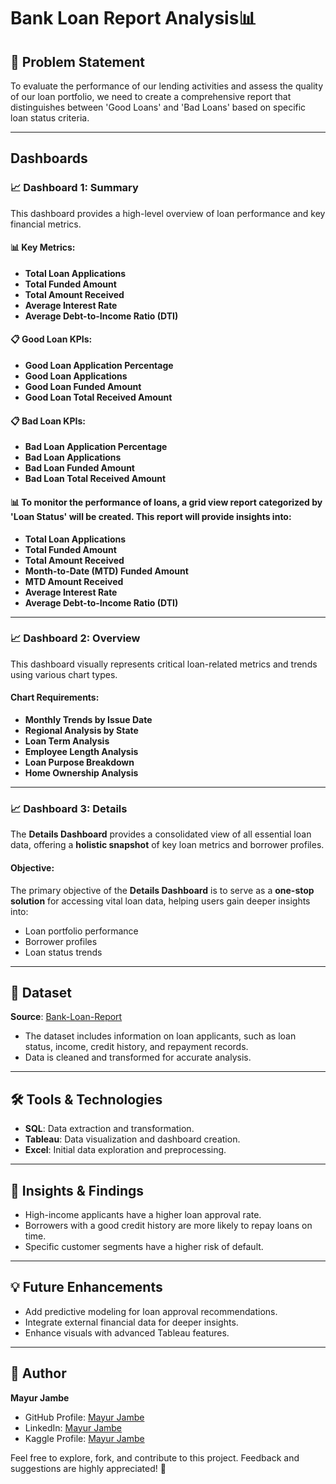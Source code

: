 # Bank Loan Report Analysis📊

## 🌟 Problem Statement
To evaluate the performance of our lending activities and assess the quality of our loan portfolio, we need to create a comprehensive report that distinguishes between 'Good Loans' and 'Bad Loans' based on specific loan status criteria.

---

## Dashboards

### 📈 Dashboard 1: Summary
This dashboard provides a high-level overview of loan performance and key financial metrics.

#### 📊 Key Metrics:
- **Total Loan Applications**
- **Total Funded Amount**
- **Total Amount Received**
- **Average Interest Rate**
- **Average Debt-to-Income Ratio (DTI)**

#### 📋 Good Loan KPIs:
- **Good Loan Application Percentage**
- **Good Loan Applications**
- **Good Loan Funded Amount**
- **Good Loan Total Received Amount**

#### 📋 Bad Loan KPIs:
- **Bad Loan Application Percentage**
- **Bad Loan Applications**
- **Bad Loan Funded Amount**
- **Bad Loan Total Received Amount**

#### 📊 To monitor the performance of loans, a **grid view report** categorized by 'Loan Status' will be created. This report will provide insights into:
- **Total Loan Applications**
- **Total Funded Amount**
- **Total Amount Received**
- **Month-to-Date (MTD) Funded Amount**
- **MTD Amount Received**
- **Average Interest Rate**
- **Average Debt-to-Income Ratio (DTI)**

---

### 📈 Dashboard 2: Overview
This dashboard visually represents critical loan-related metrics and trends using various chart types.

#### Chart Requirements:
- **Monthly Trends by Issue Date** 
- **Regional Analysis by State**
- **Loan Term Analysis** 
- **Employee Length Analysis**
- **Loan Purpose Breakdown** 
- **Home Ownership Analysis**

---

### 📈 Dashboard 3: Details
The **Details Dashboard** provides a consolidated view of all essential loan data, offering a **holistic snapshot** of key loan metrics and borrower profiles.

#### Objective:
The primary objective of the **Details Dashboard** is to serve as a **one-stop solution** for accessing vital loan data, helping users gain deeper insights into:
- Loan portfolio performance
- Borrower profiles
- Loan status trends

---

## 📂 Dataset
**Source**: [Bank-Loan-Report](https://github.com/mayur-42/Bank-Loan-Report-Analysis/blob/main/financial_loan.csv) 
- The dataset includes information on loan applicants, such as loan status, income, credit history, and repayment records.
- Data is cleaned and transformed for accurate analysis.

---

## 🛠️ Tools & Technologies
- **SQL**: Data extraction and transformation.
- **Tableau**: Data visualization and dashboard creation.
- **Excel**: Initial data exploration and preprocessing.

---

## 🚀 Insights & Findings
- High-income applicants have a higher loan approval rate.
- Borrowers with a good credit history are more likely to repay loans on time.
- Specific customer segments have a higher risk of default.

---

## 💡 Future Enhancements
- Add predictive modeling for loan approval recommendations.
- Integrate external financial data for deeper insights.
- Enhance visuals with advanced Tableau features.

---

## 👤 **Author**

**Mayur Jambe**

- GitHub Profile: [Mayur Jambe](https://github.com/mayur-42)
- LinkedIn: [Mayur Jambe](https://www.linkedin.com/in/mayurjambe42/)
- Kaggle Profile: [Mayur Jambe](https://www.kaggle.com/mayurjambe)
  
Feel free to explore, fork, and contribute to this project. Feedback and suggestions are highly appreciated! 🌟
